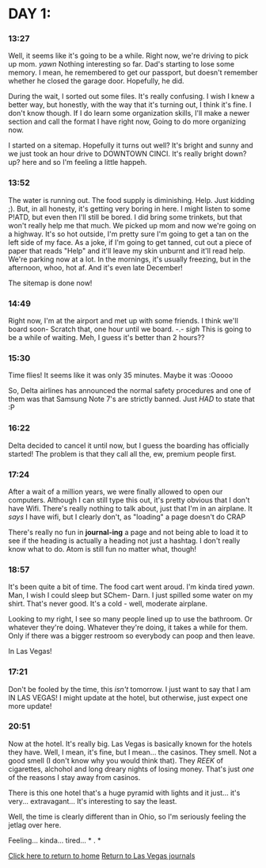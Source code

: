 # DAY 1:

### 13:27

Well, it seems like it's going to be a while. Right now, we're driving to pick up mom. *yawn*
Nothing interesting so far. Dad's starting to lose some memory. I mean, he remembered to get our passport, but doesn't remember whether he closed the garage door. Hopefully, he did.

During the wait, I sorted out some files. It's really confusing. I wish I knew a better way, but honestly, with the way that it's turning out, I think it's fine. I don't know though. If I do learn some organization skills, I'll make a newer section and call the format I have right now, Going to do more organizing now.

I started on a sitemap. Hopefully it turns out well? It's bright and sunny and we just took an hour drive to DOWNTOWN CINCI. It's really bright down? up? here and so I'm feeling a little happeh.

### 13:52

The water is running out. The food supply is diminishing. Help.
Just kidding ;). But, in all honesty, it's getting very boring in here. I might listen to some P!ATD, but even then I'll still be bored. I did bring some trinkets, but that won't really help me that much. We picked up mom and now we're going on a highway. It's so hot outside, I'm pretty sure I'm going to get a tan on the left side of my face. As a joke, if I'm going to get tanned, cut out a piece of paper that reads "Help" and it'll leave my skin unburnt and it'll read help. We're parking now at a lot. In the mornings, it's usually freezing, but in the afternoon, whoo, hot af. And it's even late December!

The sitemap is done now!

### 14:49

Right now, I'm at the airport and met up with some friends. I think we'll board soon- Scratch that, one hour until we board. -.-
*sigh*
This is going to be a while of waiting.
Meh, I guess it's better than 2 hours??

### 15:30

Time flies! It seems like it was only 35 minutes. Maybe it was :Ooooo

So, Delta airlines has announced the normal safety procedures and one of them was that Samsung Note 7's are strictly banned.
Just *HAD* to state that :P

### 16:22

Delta decided to cancel it until now, but I guess the boarding has officially started! The problem is that they call all the, ew, premium people first.

### 17:24

After a wait of a million years, we were finally allowed to open our computers. Although I can still type this out, it's pretty obvious that I don't have Wifi. There's really nothing to talk about, just that I'm in an airplane. It *says* I have wifi, but I clearly don't, as "loading" a page doesn't do CRAP

There's really no fun in **journal-ing** a page and not being able to load it to see if the heading is actually a heading not just a hashtag. I don't really know what to do. Atom is still fun no matter what, though!

### 18:57

It's been quite a bit of time. The food cart went aroud. I'm kinda tired *yawn*.
Man, I wish I could sleep but SChem-
Darn.
I just spilled some water on my shirt. That's never good. It's a cold - well, moderate airplane.

Looking to my right, I see so many people lined up to use the bathroom. Or whatever they're doing.
Whatever they're doing, it takes a while for them. Only if there was a bigger restroom so everybody can poop and then leave.

In Las Vegas!

### 17:21

Don't be fooled by the time, this _isn't_ tomorrow. I just want to say that I am IN LAS VEGAS! I might update at the hotel, but otherwise, just expect one more update!

### 20:51

Now at the hotel. It's really big. Las Vegas is basically known for the hotels they have. Well, I mean, it's fine, but I mean... the casinos. They smell. Not a good smell (I don't know why you would think that). They _REEK_ of cigarettes, alchohol and long dreary nights of losing money. That's just _one_ of the reasons I stay away from casinos.

There is this one hotel that's a huge pyramid with lights and it just... it's very... extravagant... It's interesting to say the least.

Well, the time is clearly different than in Ohio, so I'm seriously feeling the jetlag over here.

Feeling... kinda... tired... * . *

[Click here to return to home](https://jcoderli.github.io/)
[Return to Las Vegas journals](https://jcoderli.github.io/vacations/2016/las-vegas)
